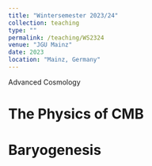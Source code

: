 ```yaml
---
title: "Wintersemester 2023/24"
collection: teaching
type: ""
permalink: /teaching/WS2324
venue: "JGU Mainz"
date: 2023
location: "Mainz, Germany"
---
```


Advanced Cosmology 

The Physics of CMB
======

Baryogenesis
======

